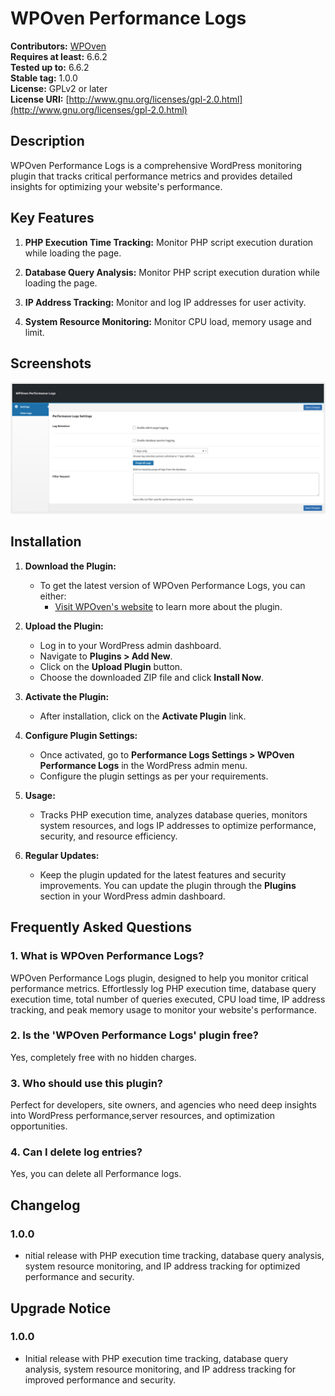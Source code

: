 # WPOven Performance Logs

**Contributors:** [WPOven](https://www.wpoven.com/)  
**Requires at least:** 6.6.2  
**Tested up to:** 6.6.2  
**Stable tag:** 1.0.0  
**License:** GPLv2 or later  
**License URI:** [http://www.gnu.org/licenses/gpl-2.0.html](http://www.gnu.org/licenses/gpl-2.0.html)  

## Description

WPOven Performance Logs is a comprehensive WordPress monitoring plugin 
that tracks critical performance metrics and provides detailed insights 
for optimizing your website's performance.

## Key Features

1. **PHP Execution Time Tracking:** 
Monitor PHP script execution duration while loading the page.

2. **Database Query Analysis:** 
Monitor PHP script execution duration while loading the page.

3. **IP Address Tracking:** 
Monitor and log IP addresses for user activity.

4. **System Resource Monitoring:** 
Monitor CPU load, memory usage and limit.

## Screenshots
![Performance logs](https://github.com/baseapp/wpoven_perflogs/blob/main/assets/screenshots/wpoven-performance-logs.png)

## Installation

1. **Download the Plugin:**
   - To get the latest version of WPOven Performance Logs, you can either:
     - [Visit WPOven's website](https://www.wpoven.com/plugins/wpoven-performance-logs) to learn more about the plugin.

2. **Upload the Plugin:**
   - Log in to your WordPress admin dashboard.
   - Navigate to **Plugins > Add New**.
   - Click on the **Upload Plugin** button.
   - Choose the downloaded ZIP file and click **Install Now**.

3. **Activate the Plugin:**
   - After installation, click on the **Activate Plugin** link.

4. **Configure Plugin Settings:**
   - Once activated, go to **Performance Logs Settings > WPOven Performance Logs** in the WordPress admin menu.
   - Configure the plugin settings as per your requirements.

5. **Usage:**
   - Tracks PHP execution time, analyzes database queries, monitors system resources, and logs IP addresses to optimize performance, security, and resource efficiency.

6. **Regular Updates:**
   - Keep the plugin updated for the latest features and security improvements. You can update the plugin through the **Plugins** section in your WordPress admin dashboard.

## Frequently Asked Questions

### 1. What is WPOven Performance Logs?
WPOven Performance Logs plugin, designed to help you monitor critical performance metrics. Effortlessly log PHP execution time, database query execution time, total number of queries executed, CPU load time, IP address tracking, and peak memory usage to monitor your website's performance.

### 2. Is the 'WPOven Performance Logs' plugin free?
Yes, completely free with no hidden charges.

### 3. Who should use this plugin?
Perfect for developers, site owners, and agencies who need deep insights into WordPress performance,server resources, and optimization opportunities.

### 4. Can I delete log entries?
Yes, you can delete all Performance logs.

## Changelog

### 1.0.0
- nitial release with PHP execution time tracking, database query analysis, system resource monitoring, and IP address tracking for optimized performance and security.

## Upgrade Notice
### 1.0.0 
- Initial release with PHP execution time tracking, database query analysis, system resource monitoring, and IP address tracking for improved performance and security.
